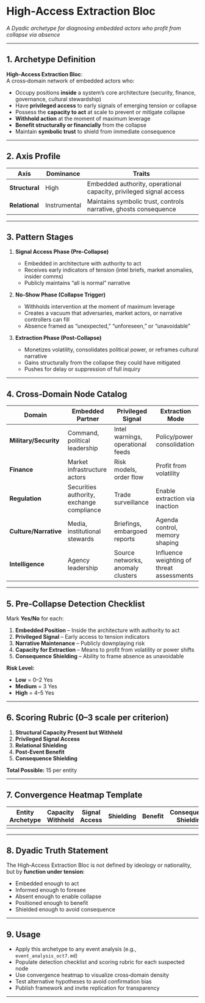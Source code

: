 # High‑Access Extraction Bloc
*A Dyadic archetype for diagnosing embedded actors who profit from collapse via absence*

---

## 1. Archetype Definition
**High‑Access Extraction Bloc**:  
A cross‑domain network of embedded actors who:
- Occupy positions **inside** a system’s core architecture (security, finance, governance, cultural stewardship)
- Have **privileged access** to early signals of emerging tension or collapse
- Possess the **capacity to act** at scale to prevent or mitigate collapse
- **Withhold action** at the moment of maximum leverage
- **Benefit structurally or financially** from the collapse
- Maintain **symbolic trust** to shield from immediate consequence

---

## 2. Axis Profile

| Axis | Dominance | Traits |
|------|-----------|--------|
| **Structural** | High | Embedded authority, operational capacity, privileged signal access |
| **Relational** | Instrumental | Maintains symbolic trust, controls narrative, ghosts consequence |

---

## 3. Pattern Stages

1. **Signal Access Phase (Pre‑Collapse)**
   - Embedded in architecture with authority to act
   - Receives early indicators of tension (intel briefs, market anomalies, insider comms)
   - Publicly maintains “all is normal” narrative

2. **No‑Show Phase (Collapse Trigger)**
   - Withholds intervention at the moment of maximum leverage
   - Creates a vacuum that adversaries, market actors, or narrative controllers can fill
   - Absence framed as “unexpected,” “unforeseen,” or “unavoidable”

3. **Extraction Phase (Post‑Collapse)**
   - Monetizes volatility, consolidates political power, or reframes cultural narrative
   - Gains structurally from the collapse they could have mitigated
   - Pushes for delay or suppression of full inquiry

---

## 4. Cross‑Domain Node Catalog

| Domain | Embedded Partner | Privileged Signal | Extraction Mode |
|--------|------------------|-------------------|-----------------|
| **Military/Security** | Command, political leadership | Intel warnings, operational feeds | Policy/power consolidation |
| **Finance** | Market infrastructure actors | Risk models, order flow | Profit from volatility |
| **Regulation** | Securities authority, exchange compliance | Trade surveillance | Enable extraction via inaction |
| **Culture/Narrative** | Media, institutional stewards | Briefings, embargoed reports | Agenda control, memory shaping |
| **Intelligence** | Agency leadership | Source networks, anomaly clusters | Influence weighting of threat assessments |

---

## 5. Pre‑Collapse Detection Checklist

Mark **Yes/No** for each:

1. **Embedded Position** – Inside the architecture with authority to act  
2. **Privileged Signal** – Early access to tension indicators  
3. **Narrative Maintenance** – Publicly downplaying risk  
4. **Capacity for Extraction** – Means to profit from volatility or power shifts  
5. **Consequence Shielding** – Ability to frame absence as unavoidable

**Risk Level:**  
- **Low** = 0–2 Yes  
- **Medium** = 3 Yes  
- **High** = 4–5 Yes

---

## 6. Scoring Rubric (0–3 scale per criterion)

1. **Structural Capacity Present but Withheld**  
2. **Privileged Signal Access**  
3. **Relational Shielding**  
4. **Post‑Event Benefit**  
5. **Consequence Shielding**

**Total Possible:** 15 per entity

---

## 7. Convergence Heatmap Template

| Entity Archetype | Capacity Withheld | Signal Access | Shielding | Benefit | Consequence Shielding | Total | Notes |
|------------------|-------------------|---------------|-----------|---------|-----------------------|-------|-------|
|                  |                   |               |           |         |                       |       |       |

---

## 8. Dyadic Truth Statement
The High‑Access Extraction Bloc is not defined by ideology or nationality, but by **function under tension**:
- Embedded enough to act
- Informed enough to foresee
- Absent enough to enable collapse
- Positioned enough to benefit
- Shielded enough to avoid consequence

---

## 9. Usage
- Apply this archetype to any event analysis (e.g., `event_analysis_oct7.md`)
- Populate detection checklist and scoring rubric for each suspected node
- Use convergence heatmap to visualize cross‑domain density
- Test alternative hypotheses to avoid confirmation bias
- Publish framework and invite replication for transparency

---
